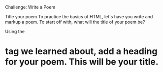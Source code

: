 Challenge: Write a Poem

Title your poem
To practice the basics of HTML, let's have you write and markup a poem. To start off with, what will the title of your poem be?

Using the <h1> tag we learned about, add a heading for your poem. This will be your title.